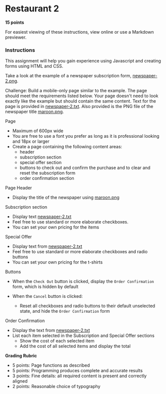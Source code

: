 # Restaurant 2

**15 points**

For easiest viewing of these instructions, view online or use a Markdown previewer.

### Instructions

This assignment will help you gain experience using Javascript and creating forms using HTML and CSS.

Take a look at the example of a newspaper subscription form, [newspaper-2.png](newspaper-2.png).

Challenge: Build a mobile-only page similar to the example. The page should meet the requirements listed below. Your page doesn't need to look exactly like the example but should contain the same content. Text for the page is provided in [newspaper-2.txt](newspaper-2.txt). Also provided is the PNG file of the newspaper title  [maroon.png](maroon.png).   

Page
* Maximum of 600px wide
* You are free to use a font you prefer as long as it is professional looking and 18px or larger
* Create a page containing the following content areas: 
  * header
  * subscription section
  * special offer section 
  * buttons to check out and confirm the purchase and to clear and reset the subscription form
  * order confirmation section

Page Header
* Display the title of the newspaper using [maroon.png](maroon.png)

Subscription section
* Display text [newspaper-2.txt](newspaper-2.txt)
* Feel free to use standard or more elaborate checkboxes.
* You can set your own pricing for the items

Special Offer
* Display text from [newspaper-2.txt](newspaper-2.txt)
* Feel free to use standard or more elaborate checkboxes and radio buttons
* You can set your own pricing for the t-shirts

Buttons
* When the `Check Out` button is clicked, display the `Order Confirmation` form, which is hidden by default

* When the `Cancel` button is clicked:
  * Reset all checkboxes and radio buttons to their default unselected state, and hide the `Order Confirmation` form

Order Confirmation
* Display the text from [newspaper-2.txt](newspaper-2.txt)
* List each item selected in the Subscription and Special Offer sections
  * Show the cost of each selected item
  * Add the cost of all selected items and display the total

**Grading Rubric**

* 5 points: Page functions as described
* 5 points: Programming produces complete and accurate results 
* 3 points: Fine details: all required content is present and correctly aligned
* 2 points: Reasonable choice of typography 
 

